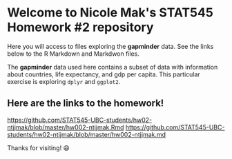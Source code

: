 # Welcome to Nicole Mak's STAT545 Homework #2 repository

Here you will access to files exploring the **gapminder** data. See the links below to the R Markdown and Markdwon files.

The **gapminder** data used here contains a subset of data with information about countries, life expectancy, and gdp per capita.
This particular exercise is exploring `dplyr` and `ggplot2`.


## Here are the links to the homework!
https://github.com/STAT545-UBC-students/hw02-ntjjmak/blob/master/hw002-ntjjmak.Rmd
https://github.com/STAT545-UBC-students/hw02-ntjjmak/blob/master/hw002-ntjjmak.md


Thanks for visiting! :smile:
